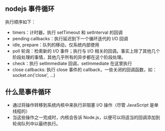 ## nodejs 事件循环

执行顺序如下：

- timers：计时器，执行 setTimeout 和 setInterval 的回调
- pending callbacks：执行延迟到下一个循环迭代的 I/O 回调
- idle, prepare：队列的移动，仅系统内部使用
- poll 轮询：检索新的 I/O 事件；执行与 I/O 相关的回调。事实上除了其他几个阶段处理的事情，其他几乎所有的异步都在这个阶段处理。
- check：执行 setImmediate 回调，setImmediate 在这里执行
- close callbacks: 执行 close 事件的 callback，一些关闭的回调函数，如：socket.on('close', ...)

## 什么是事件循环

- 通过将操作转移到系统内核中来执行非阻塞 I/O 操作（尽管 JavaScript 是单线程的）
- 当这些操作之一完成时，内核会告诉 Node.js，以便可以将适当的回调添加到轮询队列中以最终执行。
